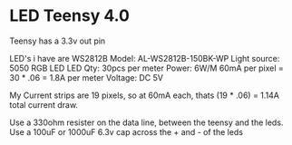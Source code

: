 # LED Teensy 4.0

Teensy has a 3.3v out pin

LED's i have are WS2812B
Model: AL-WS2812B-150BK-WP
Light source: 5050 RGB LED
LED Qty: 30pcs per meter
Power: 6W/M 60mA per pixel = 30 * .06 = 1.8A per meter
Voltage: DC 5V


My Current strips are 19 pixels, so at 60mA each, thats (19 * .06) = 1.14A total current draw.

Use a 330ohm resister on the data line, between the teensy and the leds.
Use a 100uF or 1000uF 6.3v cap across the + and - of the leds